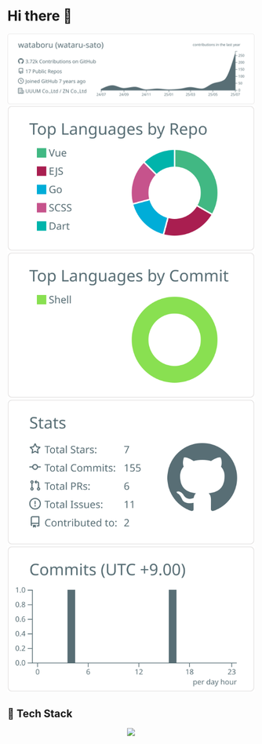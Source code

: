 # Hi there 👋

![](https://raw.githubusercontent.com/wataboru/wataboru/main/profile-summary-card-output/default/0-profile-details.svg)
![](https://raw.githubusercontent.com/wataboru/wataboru/main/profile-summary-card-output/default/1-repos-per-language.svg)
![](https://raw.githubusercontent.com/wataboru/wataboru/main/profile-summary-card-output/default/2-most-commit-language.svg)
![](https://raw.githubusercontent.com/wataboru/wataboru/main/profile-summary-card-output/default/3-stats.svg)
![](https://raw.githubusercontent.com/wataboru/wataboru/main/profile-summary-card-output/default/4-productive-time.svg)

## 🚀 Tech Stack
<p align="center"> 
  <a href="https://skillicons.dev">
    <img src="https://skillicons.dev/icons?i=html,css,js,ts,jest,react,nextjs,vue,nuxtjs,dart,flutter,php,laravel,go,aws,firebase,heroku,vercel,github,githubactions,graphql,,docker,terraform,sentry,mysql,vscode&theme=light&perline=5" />
  </a>
</p>
